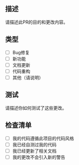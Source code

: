 ## 描述
请描述此PR的目的和更改内容。

## 类型
- [ ] Bug修复
- [ ] 新功能
- [ ] 文档更新
- [ ] 代码重构
- [ ] 其他（请说明）

## 测试
请描述你如何测试了这些更改。

## 检查清单
- [ ] 我的代码遵循此项目的代码风格
- [ ] 我已经自测过我的代码
- [ ] 我已经更新了相关文档
- [ ] 我的更改不会引入新的警告 